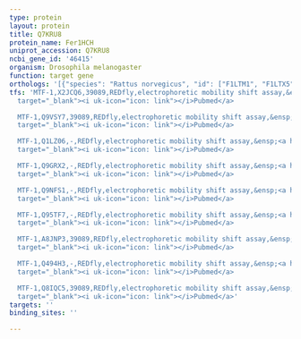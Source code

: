 ```yaml
---
type: protein
layout: protein
title: Q7KRU8
protein_name: Fer1HCH
uniprot_accession: Q7KRU8
ncbi_gene_id: '46415'
organism: Drosophila melanogaster
function: target gene
orthologs: '[{"species": "Rattus norvegicus", "id": ["F1LTM1", "F1LTX5"]}]'
tfs: 'MTF-1,X2JCQ6,39089,REDfly,electrophoretic mobility shift assay,&ensp;<a href="https://www.ncbi.nlm.nih.gov/pubmed/?term=16973896%5Buid%5D+OR+20965965%5Buid%5D"
  target="_blank"><i uk-icon="icon: link"></i>Pubmed</a>

  MTF-1,Q9VSY7,39089,REDfly,electrophoretic mobility shift assay,&ensp;<a href="https://www.ncbi.nlm.nih.gov/pubmed/?term=16973896%5Buid%5D+OR+20965965%5Buid%5D"
  target="_blank"><i uk-icon="icon: link"></i>Pubmed</a>

  MTF-1,Q1LZ06,-,REDfly,electrophoretic mobility shift assay,&ensp;<a href="https://www.ncbi.nlm.nih.gov/pubmed/?term=16973896%5Buid%5D+OR+20965965%5Buid%5D"
  target="_blank"><i uk-icon="icon: link"></i>Pubmed</a>

  MTF-1,Q9GRX2,-,REDfly,electrophoretic mobility shift assay,&ensp;<a href="https://www.ncbi.nlm.nih.gov/pubmed/?term=16973896%5Buid%5D+OR+20965965%5Buid%5D"
  target="_blank"><i uk-icon="icon: link"></i>Pubmed</a>

  MTF-1,Q9NFS1,-,REDfly,electrophoretic mobility shift assay,&ensp;<a href="https://www.ncbi.nlm.nih.gov/pubmed/?term=16973896%5Buid%5D+OR+20965965%5Buid%5D"
  target="_blank"><i uk-icon="icon: link"></i>Pubmed</a>

  MTF-1,Q95TF7,-,REDfly,electrophoretic mobility shift assay,&ensp;<a href="https://www.ncbi.nlm.nih.gov/pubmed/?term=16973896%5Buid%5D+OR+20965965%5Buid%5D"
  target="_blank"><i uk-icon="icon: link"></i>Pubmed</a>

  MTF-1,A8JNP3,39089,REDfly,electrophoretic mobility shift assay,&ensp;<a href="https://www.ncbi.nlm.nih.gov/pubmed/?term=16973896%5Buid%5D+OR+20965965%5Buid%5D"
  target="_blank"><i uk-icon="icon: link"></i>Pubmed</a>

  MTF-1,Q494H3,-,REDfly,electrophoretic mobility shift assay,&ensp;<a href="https://www.ncbi.nlm.nih.gov/pubmed/?term=16973896%5Buid%5D+OR+20965965%5Buid%5D"
  target="_blank"><i uk-icon="icon: link"></i>Pubmed</a>

  MTF-1,Q8IQC5,39089,REDfly,electrophoretic mobility shift assay,&ensp;<a href="https://www.ncbi.nlm.nih.gov/pubmed/?term=16973896%5Buid%5D+OR+20965965%5Buid%5D"
  target="_blank"><i uk-icon="icon: link"></i>Pubmed</a>'
targets: ''
binding_sites: ''

---
```

